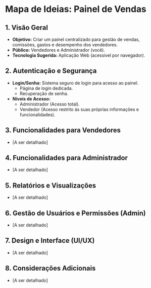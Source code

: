 # Mapa de Ideias: Painel de Vendas

## 1. Visão Geral

*   **Objetivo:** Criar um painel centralizado para gestão de vendas, comissões, gastos e desempenho dos vendedores.
*   **Público:** Vendedores e Administrador (você).
*   **Tecnologia Sugerida:** Aplicação Web (acessível por navegador).

## 2. Autenticação e Segurança

*   **Login/Senha:** Sistema seguro de login para acesso ao painel.
    *   Página de login dedicada.
    *   Recuperação de senha.
*   **Níveis de Acesso:**
    *   Administrador (Acesso total).
    *   Vendedor (Acesso restrito às suas próprias informações e funcionalidades).

## 3. Funcionalidades para Vendedores

*   [A ser detalhado]

## 4. Funcionalidades para Administrador

*   [A ser detalhado]

## 5. Relatórios e Visualizações

*   [A ser detalhado]

## 6. Gestão de Usuários e Permissões (Admin)

*   [A ser detalhado]

## 7. Design e Interface (UI/UX)

*   [A ser detalhado]

## 8. Considerações Adicionais

*   [A ser detalhado]

